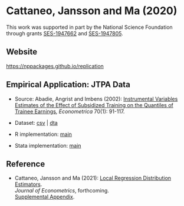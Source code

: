 # Cattaneo, Jansson and Ma (2020)

This work was supported in part by the National Science Foundation through grants [SES-1947662](https://www.nsf.gov/awardsearch/showAward?AWD_ID=1947662) and [SES-1947805](https://www.nsf.gov/awardsearch/showAward?AWD_ID=1947805).

## Website 

https://nppackages.github.io/replication

## Empirical Application: JTPA Data

- Source: Abadie, Angrist and Imbens (2002): [Instrumental Variables Estimates of the Effect of Subsidized Training on the Quantiles of Trainee Earnings](https://doi.org/10.1111/1468-0262.00270), _Econometrica_ 70(1): 91-117.

- Dataset: [csv](jtpa.csv) | [dta](jtpa.dta)

- R implementation: [main](CJM_2020_JoE.R)

- Stata implementation: [main](CJM_2020_JoE.do)

## Reference

- Cattaneo, Jansson and Ma (2021): [Local Regression Distribution Estimators](https://rdpackages.github.io/references/Cattaneo-Jansson-Ma_2021_JoE.pdf).<br>
_Journal of Econometrics_, forthcoming.<br>
[Supplemental Appendix](https://nppackages.github.io/references/Cattaneo-Jansson-Ma_2021_JoE--Supplement.pdf).

<br><br>
